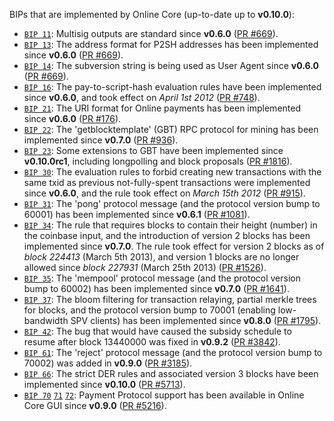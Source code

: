 BIPs that are implemented by Online Core (up-to-date up to **v0.10.0**):

* [`BIP 11`](https://github.com/online/bips/blob/master/bip-0011.mediawiki): Multisig outputs are standard since **v0.6.0** ([PR #669](https://github.com/online/online/pull/669)).
* [`BIP 13`](https://github.com/online/bips/blob/master/bip-0013.mediawiki): The address format for P2SH addresses has been implemented since **v0.6.0** ([PR #669](https://github.com/online/online/pull/669)).
* [`BIP 14`](https://github.com/online/bips/blob/master/bip-0014.mediawiki): The subversion string is being used as User Agent since **v0.6.0** ([PR #669](https://github.com/online/online/pull/669)).
* [`BIP 16`](https://github.com/online/bips/blob/master/bip-0016.mediawiki): The pay-to-script-hash evaluation rules have been implemented since **v0.6.0**, and took effect on *April 1st 2012* ([PR #748](https://github.com/online/online/pull/748)).
* [`BIP 21`](https://github.com/online/bips/blob/master/bip-0021.mediawiki): The URI format for Online payments has been implemented since **v0.6.0** ([PR #176](https://github.com/online/online/pull/176)).
* [`BIP 22`](https://github.com/online/bips/blob/master/bip-0022.mediawiki): The 'getblocktemplate' (GBT) RPC protocol for mining has been implemented since **v0.7.0** ([PR #936](https://github.com/online/online/pull/936)).
* [`BIP 23`](https://github.com/online/bips/blob/master/bip-0023.mediawiki): Some extensions to GBT have been implemented since **v0.10.0rc1**, including longpolling and block proposals ([PR #1816](https://github.com/online/online/pull/1816)).
* [`BIP 30`](https://github.com/online/bips/blob/master/bip-0030.mediawiki): The evaluation rules to forbid creating new transactions with the same txid as previous not-fully-spent transactions were implemented since **v0.6.0**, and the rule took effect on *March 15th 2012* ([PR #915](https://github.com/online/online/pull/915)).
* [`BIP 31`](https://github.com/online/bips/blob/master/bip-0031.mediawiki): The 'pong' protocol message (and the protocol version bump to 60001) has been implemented since **v0.6.1** ([PR #1081](https://github.com/online/online/pull/1081)).
* [`BIP 34`](https://github.com/online/bips/blob/master/bip-0034.mediawiki): The rule that requires blocks to contain their height (number) in the coinbase input, and the introduction of version 2 blocks has been implemented since **v0.7.0**. The rule took effect for version 2 blocks as of *block 224413* (March 5th 2013), and version 1 blocks are no longer allowed since *block 227931* (March 25th 2013) ([PR #1526](https://github.com/online/online/pull/1526)).
* [`BIP 35`](https://github.com/online/bips/blob/master/bip-0035.mediawiki): The 'mempool' protocol message (and the protocol version bump to 60002) has been implemented since **v0.7.0** ([PR #1641](https://github.com/online/online/pull/1641)).
* [`BIP 37`](https://github.com/online/bips/blob/master/bip-0037.mediawiki): The bloom filtering for transaction relaying, partial merkle trees for blocks, and the protocol version bump to 70001 (enabling low-bandwidth SPV clients) has been implemented since **v0.8.0** ([PR #1795](https://github.com/online/online/pull/1795)).
* [`BIP 42`](https://github.com/online/bips/blob/master/bip-0042.mediawiki): The bug that would have caused the subsidy schedule to resume after block 13440000 was fixed in **v0.9.2** ([PR #3842](https://github.com/online/online/pull/3842)).
* [`BIP 61`](https://github.com/online/bips/blob/master/bip-0061.mediawiki): The 'reject' protocol message (and the protocol version bump to 70002) was added in **v0.9.0** ([PR #3185](https://github.com/online/online/pull/3185)).
* [`BIP 66`](https://github.com/online/bips/blob/master/bip-0066.mediawiki): The strict DER rules and associated version 3 blocks have been implemented since **v0.10.0** ([PR #5713](https://github.com/online/online/pull/5713)).
* [`BIP 70`](https://github.com/online/bips/blob/master/bip-0070.mediawiki) [`71`](https://github.com/online/bips/blob/master/bip-0071.mediawiki) [`72`](https://github.com/online/bips/blob/master/bip-0072.mediawiki): Payment Protocol support has been available in Online Core GUI since **v0.9.0** ([PR #5216](https://github.com/online/online/pull/5216)).
